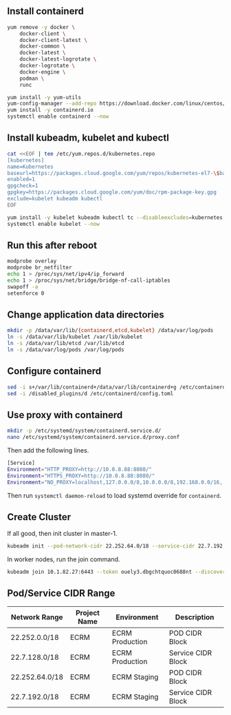 ## Install containerd

```bash
yum remove -y docker \
    docker-client \
    docker-client-latest \
    docker-common \
    docker-latest \
    docker-latest-logrotate \
    docker-logrotate \
    docker-engine \
    podman \
    runc

yum install -y yum-utils
yum-config-manager --add-repo https://download.docker.com/linux/centos/docker-ce.repo
yum install -y containerd.io
systemctl enable containerd --now
```

## Install kubeadm, kubelet and kubectl

```bash
cat <<EOF | tee /etc/yum.repos.d/kubernetes.repo
[kubernetes]
name=Kubernetes
baseurl=https://packages.cloud.google.com/yum/repos/kubernetes-el7-\$basearch
enabled=1
gpgcheck=1
gpgkey=https://packages.cloud.google.com/yum/doc/rpm-package-key.gpg
exclude=kubelet kubeadm kubectl
EOF

yum install -y kubelet kubeadm kubectl tc --disableexcludes=kubernetes
systemctl enable kubelet --now
```

## Run this after reboot

```bash
modprobe overlay
modprobe br_netfilter
echo 1 > /proc/sys/net/ipv4/ip_forward
echo 1 > /proc/sys/net/bridge/bridge-nf-call-iptables
swapoff -a
setenforce 0
```

## Change application data directories

```bash
mkdir -p /data/var/lib/{containerd,etcd,kubelet} /data/var/log/pods
ln -s /data/var/lib/kubelet /var/lib/kubelet
ln -s /data/var/lib/etcd /var/lib/etcd
ln -s /data/var/log/pods /var/log/pods
```

## Configure containerd

```bash
sed -i s+/var/lib/containerd+/data/var/lib/containerd+g /etc/containerd/config.toml
sed -i /disabled_plugins/d /etc/containerd/config.toml
```

## Use proxy with containerd

```bash
mkdir -p /etc/systemd/system/containerd.service.d/
nano /etc/systemd/system/containerd.service.d/proxy.conf
```

Then add the following lines.

```bash
[Service]
Environment="HTTP_PROXY=http://10.0.8.88:8080/"
Environment="HTTPS_PROXY=http://10.0.8.88:8080/"
Environment="NO_PROXY=localhost,127.0.0.0/8,10.0.0.0/8,192.168.0.0/16,.smart.com.kh,.smart.local,.cluster.local"
```

Then run `systemctl daemon-reload` to load systemd override for `containerd`.

## Create Cluster

If all good, then init cluster in master-1.

```bash
kubeadm init --pod-network-cidr 22.252.64.0/18 --service-cidr 22.7.192.0/18 --kubernetes-version v1.27.3
```

In worker nodes, run the join command.

```bash
kubeadm join 10.1.82.27:6443 --token ouely3.dbgchtquoc0688nt --discovery-token-ca-cert-hash sha256:5880b47cb4434830b9c8ef4d8392151401c65432d585142f311d77dd218968b7
```

## Pod/Service CIDR Range

| Network Range | Project Name | Environment | Description |
|-----|---------|---------|---------|
| 22.252.0.0/18 | ECRM | ECRM Production | POD CIDR Block |
| 22.7.128.0/18 | ECRM | ECRM Production | Service CIDR Block |
| 22.252.64.0/18 | ECRM | ECRM Staging | POD CIDR Block |
| 22.7.192.0/18 | ECRM | ECRM Staging | Service CIDR Block |
